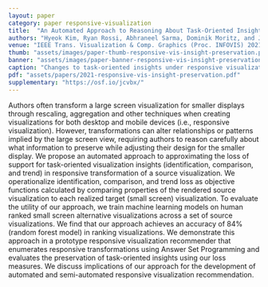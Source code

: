 ```yaml
---
layout: paper
category: paper responsive-visualization
title:  "An Automated Approach to Reasoning About Task-Oriented Insights in Responsive Visualization"
authors: "Hyeok Kim, Ryan Rossi, Abhraneel Sarma, Dominik Moritz, and Jessica Hullman"
venue: "IEEE Trans. Visualization & Comp. Graphics (Proc. INFOVIS) 2021"
thumb: "assets/images/paper-thumb-responsive-vis-insight-preservation.png"
banner: "assets/images/paper-banner-responsive-vis-insight-preservation.png"
caption: "Changes to task-oriented insights under responsive visualization design transformation in terms of identification, comparison, and trend tasks"
pdf: "assets/papers/2021-responsive-vis-insight-preservation.pdf"
supplementary: "https://osf.io/jcvbx/"
---
```


<!-- abstract -->
Authors often transform a large screen visualization for smaller displays through rescaling, aggregation and other techniques when creating visualizations for both desktop and mobile devices (i.e., responsive visualization). However, transformations can alter relationships or patterns implied by the large screen view, requiring authors to reason carefully about what information to preserve while adjusting their design for the smaller display. We propose an automated approach to approximating the loss of support for task-oriented visualization insights (identification, comparison, and trend) in responsive transformation of a source visualization. We operationalize identification, comparison, and trend loss as objective functions calculated by comparing properties of the rendered source visualization to each realized target (small screen) visualization. To evaluate the utility of our approach, we train machine learning models on human ranked small screen alternative visualizations across a set of source visualizations. We find that our approach achieves an accuracy of 84% (random forest model) in ranking visualizations. We demonstrate this approach in a prototype responsive visualization recommender that enumerates responsive transformations using Answer Set Programming and evaluates the preservation of task-oriented insights using our loss measures. We discuss implications of our approach for the development of automated and semi-automated responsive visualization recommendation.
